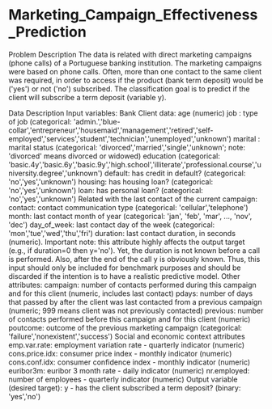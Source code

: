 # Marketing_Campaign_Effectiveness_Prediction
Problem Description The data is related with direct marketing campaigns (phone calls) of a Portuguese banking institution. The marketing campaigns were based on phone calls. Often, more than one contact to the same client was required, in order to access if the product (bank term deposit) would be ('yes') or not ('no') subscribed. The classification goal is to predict if the client will subscribe a term deposit (variable y).

Data Description
Input variables:
Bank Client data:
age (numeric)
job : type of job (categorical: 'admin.','blue-collar','entrepreneur','housemaid','management','retired','self-employed','services','student','technician','unemployed','unknown')
marital : marital status (categorical: 'divorced','married','single','unknown'; note: 'divorced' means divorced or widowed)
education (categorical: 'basic.4y','basic.6y','basic.9y','high.school','illiterate','professional.course','university.degree','unknown')
default: has credit in default? (categorical: 'no','yes','unknown')
housing: has housing loan? (categorical: 'no','yes','unknown')
loan: has personal loan? (categorical: 'no','yes','unknown')
Related with the last contact of the current campaign:
contact: contact communication type (categorical: 'cellular','telephone')
month: last contact month of year (categorical: 'jan', 'feb', 'mar', ..., 'nov', 'dec')
day_of_week: last contact day of the week (categorical: 'mon','tue','wed','thu','fri')
duration: last contact duration, in seconds (numeric). Important note: this attribute highly affects the output target (e.g., if duration=0 then y='no'). Yet, the duration is not known before a call is performed. Also, after the end of the call y is obviously known. Thus, this input should only be included for benchmark purposes and should be discarded if the intention is to have a realistic predictive model.
Other attributes:
campaign: number of contacts performed during this campaign and for this client (numeric, includes last contact)
pdays: number of days that passed by after the client was last contacted from a previous campaign (numeric; 999 means client was not previously contacted)
previous: number of contacts performed before this campaign and for this client (numeric)
poutcome: outcome of the previous marketing campaign (categorical: 'failure','nonexistent','success')
Social and economic context attributes
emp.var.rate: employment variation rate - quarterly indicator (numeric)
cons.price.idx: consumer price index - monthly indicator (numeric)
cons.conf.idx: consumer confidence index - monthly indicator (numeric)
euribor3m: euribor 3 month rate - daily indicator (numeric)
nr.employed: number of employees - quarterly indicator (numeric)
Output variable (desired target):
y - has the client subscribed a term deposit? (binary: 'yes','no')
